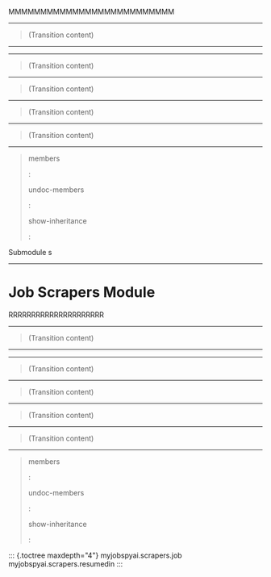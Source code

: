 MMMMMMMMMMMMMMMMMMMMMMMMMM

------------------------------------------------------------------------

> (Transition content)

------------------------------------------------------------------------

------------------------------------------------------------------------

> (Transition content)

------------------------------------------------------------------------

> (Transition content)

------------------------------------------------------------------------

> (Transition content)

------------------------------------------------------------------------

> (Transition content)

------------------------------------------------------------------------

> members
>
> :
>
> undoc-members
>
> :
>
> show-inheritance
>
> :

Submodule s

------------------------------------------------------------------------

# Job Scrapers Module

RRRRRRRRRRRRRRRRRRRRR

------------------------------------------------------------------------

> (Transition content)

------------------------------------------------------------------------

------------------------------------------------------------------------

> (Transition content)

------------------------------------------------------------------------

> (Transition content)

------------------------------------------------------------------------

> (Transition content)

------------------------------------------------------------------------

> (Transition content)

------------------------------------------------------------------------

> members
>
> :
>
> undoc-members
>
> :
>
> show-inheritance
>
> :

::: {.toctree maxdepth="4"}
myjobspyai.scrapers.job myjobspyai.scrapers.resumedin
:::
